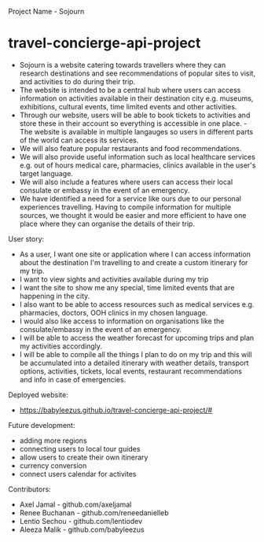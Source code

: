 Project Name - Sojourn

# travel-concierge-api-project
- Sojourn is a website catering towards travellers where they can research destinations and see recommendations of popular sites to visit, and activities to do during their trip.
- The website is intended to be a central hub where users can access information on activities available in their destination city e.g. museums, exhibitions, cultural events, time limited events and other activities. 
- Through our website, users will be able to book tickets to activities and store these in their account so everything is accessible in one place. 
-The website is available in multiple langauges so users in different parts of the world can access its services.
- We will also feature popular restaurants and food recommendations.
- We will also provide useful information such as local healthcare services e.g. out of hours medical care, pharmacies, clinics available in the user's target language. 
- We will also include a features where users can access their local consulate or embassy in the event of an emergency. 
- We have identified a need for a service like ours due to our personal experiences travelling. Having to compile information for multiple sources, we thought it would be easier and more efficient to have one place where they can organise the details of their trip.

User story: 
 - As a user, I want one site or application where I can access information about the destination I'm travelling to and create a custom itinerary for my trip. 
 - I want to view sights and activities available during my trip 
 - I want the site to show me any special, time limited events that are happening in the city.
 - I also want to be able to access resources such as medical services e.g. pharmacies, doctors, OOH clinics in my chosen language. 
 - I would also like access to information on organisations like the consulate/embassy in the event of an emergency.
 - I will be able to access the weather forecast for upcoming trips and plan my activities accordingly.
 - I will be able to compile all the things I plan to do on my trip and this will be accumulated into a detailed itinerary with weather details, transport options, activities, tickets, local events, restaurant recommendations and info in case of emergencies.

Deployed website:
- https://babyleezus.github.io/travel-concierge-api-project/#
 
Future development:
- adding more regions 
- connecting users to local tour guides 
- allow users to create their own itinerary 
- currency conversion 
- connect users calendar for activites  
  
Contributors: 
- Axel Jamal - github.com/axeljamal
- Renee Buchanan - github.com/reneedanielleb
- Lentio Sechou - github.com/lentiodev
- Aleeza Malik - github.com/babyleezus
